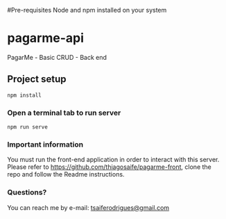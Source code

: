 #Pre-requisites
Node and npm installed on your system

# pagarme-api
PagarMe - Basic CRUD - Back end

## Project setup
```
npm install
```

### Open a terminal tab to run server
```
npm run serve
```

### Important information
You must run the front-end application in order to interact with this server.
Please refer to https://github.com/thiagosaife/pagarme-front, clone the repo and follow the Readme instructions.

### Questions?
You can reach me by e-mail: <tsaiferodrigues@gmail.com>